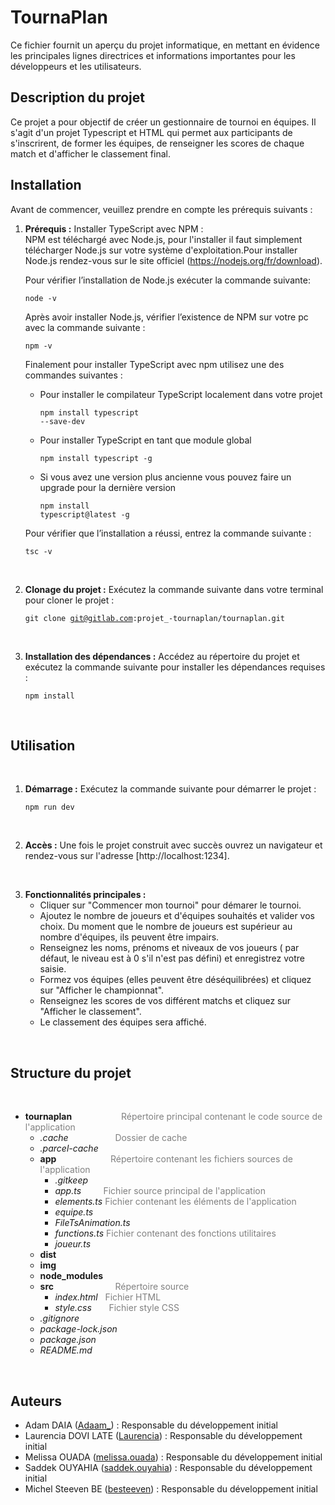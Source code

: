 # **TournaPlan**

Ce fichier fournit un aperçu du projet informatique, en mettant en évidence les principales lignes directrices et informations importantes pour les développeurs et les utilisateurs.

## **Description du projet**

Ce projet a pour objectif de créer un gestionnaire de tournoi en équipes. Il s'agit d'un projet  Typescript et HTML qui permet aux participants de s'inscrirent, de former les équipes, de renseigner les scores de chaque match et d'afficher le classement final.


## **Installation**

Avant de commencer, veuillez prendre en compte les prérequis suivants :
<br>
1. **Prérequis :** Installer TypeScript avec NPM :  
NPM est téléchargé avec Node.js, pour l'installer il faut simplement télécharger Node.js sur votre système d'exploitation.Pour installer Node.js rendez-vous sur le site officiel (https://nodejs.org/fr/download).  

    Pour vérifier l’installation de Node.js exécuter la commande suivante:  <pre><code>node -v</code></pre>
Après avoir installer Node.js, vérifier l’existence de NPM sur votre pc avec la commande suivante :   <pre><code>npm -v</code></pre>
Finalement pour installer TypeScript avec npm utilisez une des commandes suivantes :      
    - Pour installer le compilateur TypeScript localement dans votre projet
  <code><pre>npm install typescript --save-dev</code></pre>

    - Pour installer TypeScript en tant que module global
  <code><pre>npm install typescript -g</code></pre>

    - Si vous avez une version plus ancienne vous pouvez faire un upgrade pour la dernière version   <code><pre>npm install typescript@latest -g </code></pre>

    Pour vérifier que l’installation a réussi, entrez la commande suivante : 
<code><pre>tsc -v</code></pre>

 <br>
 
  2. **Clonage du projet :**  Exécutez la commande suivante dans votre terminal pour cloner le projet :  

      <code><pre>git clone git@gitlab.com:projet_-tournaplan/tournaplan.git</code></pre>

<br>

3. **Installation des dépendances :** Accédez au répertoire du projet et exécutez la commande suivante pour installer les dépendances requises :    

    <code><pre>npm install</code></pre>
   
   <br>

## **Utilisation**  
<br>

1. **Démarrage :** Exécutez la commande suivante pour démarrer le projet :  

    <code><pre>npm run dev</code></pre>
    
<br>

2. **Accès :** Une fois le projet construit avec succès ouvrez un navigateur et rendez-vous sur l'adresse [http://localhost:1234].

<br>

3. **Fonctionnalités principales :**  
    - Cliquer sur "Commencer mon tournoi" pour démarer le tournoi.
    - Ajoutez le nombre de joueurs et d'équipes souhaités et valider vos choix. Du moment que le nombre de joueurs est supérieur au nombre d'équipes, ils peuvent être impairs. 
    - Renseignez les noms, prénoms et niveaux de vos joueurs ( par défaut, le niveau est à 0 s'il n'est pas défini) et enregistrez votre saisie.
    - Formez vos équipes (elles peuvent être déséquilibrées) et cliquez sur "Afficher le championnat".
    - Renseignez les scores de vos différent matchs et cliquez sur "Afficher le classement".
    - Le classement des équipes sera affiché.
 
 <br>

## **Structure du projet**
<br>

- **tournaplan**
    &nbsp;&nbsp;&nbsp;&nbsp;&nbsp;&nbsp;&nbsp;&nbsp;&nbsp;&nbsp;&nbsp;&nbsp;&nbsp;&nbsp;&nbsp;&nbsp;&nbsp;&nbsp;
    <span style="color: gray;">Répertoire principal contenant le code source de l'application</span>
  - *.cache*
       &nbsp;&nbsp;&nbsp;&nbsp;&nbsp;&nbsp;&nbsp;&nbsp;&nbsp;&nbsp;&nbsp;&nbsp;&nbsp;&nbsp;&nbsp;&nbsp;&nbsp;
      <span style="color: gray;">Dossier de cache </span>
  - *.parcel-cache*  
  - **app**
            &nbsp;&nbsp;&nbsp;&nbsp;&nbsp;&nbsp;&nbsp;&nbsp;&nbsp;&nbsp;&nbsp;&nbsp;&nbsp;&nbsp;&nbsp;&nbsp;&nbsp;&nbsp;&nbsp;&nbsp;
            <span style="color :gray;">Répertoire contenant les fichiers sources de l'application </span>
    - *.gitkeep* 
    - *app.ts*
            &nbsp;&nbsp;&nbsp;&nbsp;&nbsp;&nbsp;&nbsp;
            <span style="color :gray;">Fichier source principal de l'application </span>
    - *elements.ts*
            <span style="color :gray;">Fichier contenant les éléments de l'application</span>
    - *equipe.ts*
            <!-- Fichier contenant la logique de gestion des équipes -->
    - *FileTsAnimation.ts*
            <!-- Fichier contenant les animations TypeScript -->
    - *functions.ts*
            <span style="color:gray;">Fichier contenant des fonctions utilitaires</span>
    - *joueur.ts*
             <!-- Fichier contenant la logique de gestion des joueurs -->
  - **dist**
            <!-- Dossier de distribution (contient les fichiers prêts pour la production) -->
  - **img**
            <!-- Répertoire contenant les images utilisées -->
  - **node_modules**
            <!-- Dossier contenant les modules Node.js téléchargés -->
  - **src**
            &nbsp;&nbsp;&nbsp;&nbsp;&nbsp;&nbsp;&nbsp;&nbsp;&nbsp;&nbsp;&nbsp;&nbsp;&nbsp;&nbsp;&nbsp;&nbsp;&nbsp;&nbsp;&nbsp;&nbsp;&nbsp;&nbsp;&nbsp;
            <span style="color:gray;">Répertoire source</span>  
      - *index.html*
            &nbsp;
            <span style="color:gray;">Fichier HTML</span> 
      - *style.css*
            &nbsp;&nbsp;&nbsp;&nbsp;&nbsp;
            <span style="color:gray;">Fichier style CSS</span> 
  - *.gitignore*
            <!-- Fichier spécifiant les fichiers/dossiers à ignorer dans le contrôle de version Git -->
  - *package-lock.json*
            <!-- Fichier de verrouillage des dépendances NPM -->
  - *package.json*
            <!-- Fichier de configuration NPM -->
  - *README.md*
            <!-- Fichier README du projet -->

<br>

## **Auteurs**

- Adam DAIA  ([Adaam_](https://gitlab.com/Adaam_)) : Responsable du développement initial
- Laurencia DOVI LATE  ([Laurencia](https://gitlab.com/Laurencia)) : Responsable du développement initial
- Melissa OUADA  ([melissa.ouada](https://gitlab.com/melissa.ouada)) : Responsable du développement initial
- Saddek OUYAHIA  ([saddek.ouyahia](https://gitlab.com/saddek.ouyahia)) : Responsable du développement initial
-  Michel Steeven BE  ([besteeven](https://gitlab.com/besteeven)) : Responsable du développement initial

